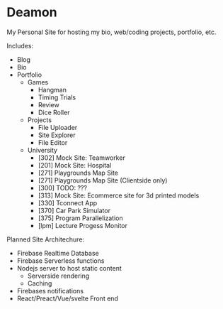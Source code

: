 Deamon
======

My Personal Site for hosting my bio, web/coding projects, portfolio, etc.

Includes:
 - Blog
 - Bio
 - Portfolio
   - Games
     - Hangman
     - Timing Trials
     - Review
     - Dice Roller
   - Projects
     - File Uploader
     - Site Explorer
     - File Editor
   - University
     - [302] Mock Site: Teamworker
     - [201] Mock Site: Hospital
     - [271] Playgrounds Map Site
     - [271] Playgrounds Map Site (Clientside only)
     - [300] TODO: ???
     - [313] Mock Site: Ecommerce site for 3d printed models
     - [330] Tconnect App
     - [370] Car Park Simulator
     - [375] Program Parallelization
     - [lpm] Lecture Progess Monitor

Planned Site Architechure:
 - Firebase Realtime Database
 - Firebase Serverless functions
 - Nodejs server to host static content
   - Serverside rendering
   - Caching
 - Firebases notifications
 - React/Preact/Vue/svelte Front end
